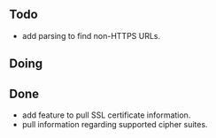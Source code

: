 ## Todo
- add parsing to find non-HTTPS URLs.

## Doing

## Done
- add feature to pull SSL certificate information.
- pull information regarding supported cipher suites.
